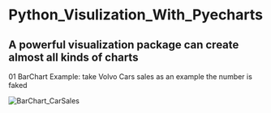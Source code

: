 # Python_Visulization_With_Pyecharts
## A powerful visualization package can create almost all kinds of charts 

01 BarChart Example: take Volvo Cars sales as an example the number is faked

![BarChart_CarSales](https://github.com/YangLei2586/Python_Visualization_With_Pyecharts/blob/master/Pyecharts_01_Bar_CarSales.png)
